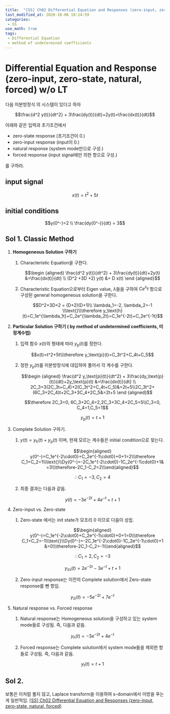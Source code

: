 ```yaml
---
title:  "[SS] Ch02 Differential Equation and Responses (zero-input, zero-state, natural, forced) w/o Laplace transform"
last_modified_at: 2020-10-06 18:14:59
categories: 
 - SS
use_math: true
tags: 
 - Differential Equation
 - method of undetermined coefficients
---
```


# Differential Equation and Response (zero-input, zero-state, natural, forced) w/o LT

다음 미분방정식 의 시스템이 있다고 하자

$$\frac{d^2 y(t)}{dt^2} + 3\frac{dy(t)}{dt}+2y(t)=\frac{dx(t)}{dt}$$

아래와 같은 입력과 초기조건에서

- zero-state response (초기조건이 0.)
- zero-input response (input이 0.)
- natural response (system mode만으로 구성.)
- forced response (input signal에만 의한 항으로 구성.)

를 구하라.

## input signal

$$x(t)=t^2+5t$$

## initial conditions

$$y(0^-)=2 \\
\frac{dy(0^-)}{dt} = 3$$

## Sol 1. Classic Method

1. **Homogeneous Solution 구하기**
    1. Characteristic Equation을 구한다.

        $$\begin {aligned}
        \frac{d^2 y(t)}{dt^2} + 3\frac{dy(t)}{dt}+2y(t) &=\frac{dx(t)}{dt} \\
        (D^2 +3D +2) y(t) &= D x(t)
        \end {aligned}$$

    2. Characteristic Equation으로부터 Eigen value, $\lambda$들을 구하여 $Ce^{\lambda}t$ 항으로 구성된 general homogeneous solution을 구한다.

        $$D^2+3D+2 = (D+2)(D+1)\\ \lambda_1=-2, \lambda_2=-1 \\\text{}\\\therefore y_\text{h}(t)=C_1e^{\lambda_1t}+C_2e^{\lambda_2t}=C_1e^{-2t}+C_2e^{-1t}$$

2. **Particular Solution 구하기 ( by method of undetermined coefficients, 미정계수법)**
    1. 입력 함수 $x(t)$의 형태에 따라 $y_\text{p}(t)$를 정한다.

        $$x(t)=t^2+5t\\\therefore y_\text{p}(t)=C_3t^2+C_4t+C_5$$

    2. 정한 $y_p(t)$를 미분방정식에 대입하여 풀어서 각 계수를 구한다.

        $$\begin {aligned}
        \frac{d^2 y_\text{p}(t)}{dt^2} + 3\frac{dy_\text{p}(t)}{dt}+2y_\text{p}(t) &=\frac{dx(t)}{dt} \\
        2C_3+3(2C_3t+C_4)+2(C_3t^2+C_4t+C_5)&=2t+5\\2C_3t^2+(6C_3+2C_4)t+2C_3+3C_4+2C_5&=2t+5
        \end {aligned}$$

        $$\therefore 2C_3=0, 6C_3+2C_4=2,2C_3+3C_4+2C_5=5\\C_3=0, C_4=1,C_5=1$$

        $$y_\text{p}(t)=t+1$$

3. Complete Solution 구하기.
    1. $y(t)=y_\text{h}(t)+y_\text{p}(t)$ 이며, 현재 모르는 계수들은 initial condition으로 찾는다.

        $$\begin{aligned} y(0^-)=C_1e^{-2\cdot0}+C_2e^{-1\cdot0}+0+1=2\\\therefore C_1+C_2=1\\\text{}\\Dy(0^-)=-2C_1e^{-2\cdot0}-1C_2e^{-1\cdot0}+1&=3\\\therefore-2C_1-C_2=2\\\end{aligned}$$

        $$\therefore C_1=-3,C_2=4$$

    2. 최종 결과는 다음과 같음.

        $$y(t)=-3e^{-2t}+4e^{-t}+t+1$$

4. Zero-input vs. Zero-state
    1. Zero-state 에서는 init state가 모조리 0 이므로 다음이 성립.

        $$\begin{aligned} y(0^-)=C_1e^{-2\cdot0}+C_2e^{-1\cdot0}+0+1=0\\\therefore C_1+C_2=-1\\\text{}\\Dy(0^-)=-2C_1e^{-2\cdot0}-1C_2e^{-1\cdot0}+1&=0\\\therefore-2C_1-C_2=-1\\\end{aligned}$$

        $$\therefore C_1=2,C_2=-3$$

        $$y_\text{zs}(t)=2e^{-2t}-3e^{-t}+t+1$$

    2. Zero-input response는 이전의 Complete solution에서 Zero-state response를 뺀 항임.

        $$y_\text{zi}(t)=-5e^{-2t}+7e^{-t}$$

5. Natural response vs. Forced response
    1. Natural response는 Homogeneous solution을 구성하고 있는 system mode들로 구성됨. 즉, 다음과 같음.

        $$y_\text{n}(t)=-3e^{-2t}+4e^{-t}$$

    2. Forced response는 Complete solution에서 system mode들을 제외한 항들로 구성됨. 즉, 다음과 같음.

        $$y_\text{f}(t)=t+1$$

## Sol 2.

보통은 이처럼 풀지 않고, Laplace transform을 이용하여 s-domain에서 미방을 푸는게 일반적임. 
[[SS] Ch02 Differential Equation and Responses (zero-input, zero-state, natural, forced)](https://www.dsaint31.me/ss/ss-ch02-de-and-responses/)
